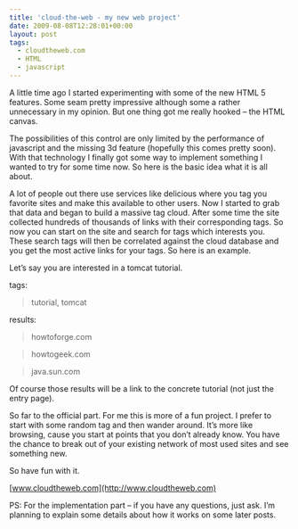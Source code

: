 ```yaml
---
title: 'cloud-the-web - my new web project'
date: 2009-08-08T12:28:01+00:00
layout: post
tags:
  - cloudtheweb.com
  - HTML
  - javascript
---
```

A little time ago I started experimenting with some of the new HTML 5 features. Some seam pretty impressive although some a rather unnecessary in my opinion. But one thing got me really hooked – the HTML canvas.

The possibilities of this control are only limited by the performance of javascript and the missing 3d feature (hopefully this comes pretty soon). With that technology I finally got some way to implement something I wanted to try for some time now. So here is the basic idea what it is all about.

A lot of people out there use services like delicious where you tag you favorite sites and make this available to other users. Now I started to grab that data and began to build a massive tag cloud. After some time the site collected hundreds of thousands of links with their corresponding tags. So now you can start on the site and search for tags which interests you. These search tags will then be correlated against the cloud database and you get the most active links for your tags. So here is an example.

Let’s say you are interested in a tomcat tutorial.

tags:

> tutorial, tomcat

results:

> howtoforge.com

> howtogeek.com

> java.sun.com

Of course those results will be a link to the concrete tutorial (not just the entry page).

So far to the official part. For me this is more of a fun project. I prefer to start with some random tag and then wander around. It’s more like browsing, cause you start at points that you don’t already know. You have the chance to break out of your existing network of most used sites and see something new.

So have fun with it.

[www.cloudtheweb.com](http://www.cloudtheweb.com)


PS: For the implementation part – if you have any questions, just ask. I’m planning to explain some details about how it works on some later posts.
